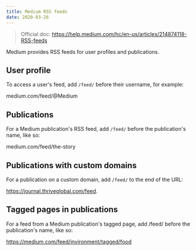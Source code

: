 ```yaml
---
title: Medium RSS feeds
date: 2020-03-26
---
```


> Official doc: https://help.medium.com/hc/en-us/articles/214874118-RSS-feeds

Medium provides RSS feeds for user profiles and publications.

## User profile

To access a user's feed, add `/feed/` before their username, for example:

medium.com/feed/@Medium

## Publications

For a Medium publication's RSS feed, add `/feed/` before the publication's name, like so:

medium.com/feed/the-story

## Publications with custom domains

For a publication on a custom domain, add `/feed/` to the end of the URL:

https://journal.thriveglobal.com/feed.

## Tagged pages in publications

For a feed from a Medium publication's tagged page, add /feed/ before the publication's name, like so:

https://medium.com/feed/invironment/tagged/food